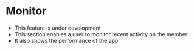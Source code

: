 # Monitor
- This feature is under development
- This section enables a user to monitor recent activity on the member
- It also shows the performance of the app